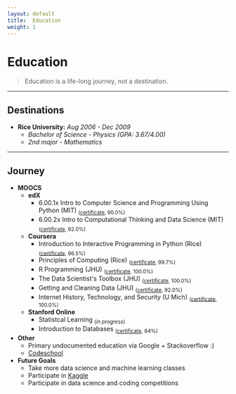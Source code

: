 ```yaml
---
layout: default
title:  Education
weight: 1
---
```


# Education
> Education is a life-long journey, not a destination.

------

## Destinations
- **Rice University:** *Aug 2006 - Dec 2009*
    - *Bachelor of Science - Physics (GPA: 3.67/4.00)*
    - *2nd major - Mathematics*

------

## Journey
- **MOOCS**
    - **edX**
        - 6.00.1x Intro to Computer Science and Programming Using Python (MIT) <sub>([certificate](https://s3.amazonaws.com/verify.edx.org/downloads/abd618485c874c7799c396be44d6d171/Certificate.pdf), 90.0%)</sub>
        - 6.00.2x Intro to Computational Thinking and Data Science (MIT) <sub>([certificate](https://s3.amazonaws.com/verify.edx.org/downloads/280cfa587a7d4554a2a4ebf8c50782c2/Certificate.pdf), 92.0%)</sub>
    - **Coursera**
        - Introduction to Interactive Programming in Python (Rice) <sub>([certificate](https://www.coursera.org/maestro/api/certificate/get_certificate?course_id=970391), 96.5%)</sub>
        - Principles of Computing (Rice) <sub>([certificate](https://www.coursera.org/maestro/api/certificate/get_certificate?course_id=972069), 99.7%)</sub>
        - R Programming (JHU) <sub>([certificate](https://www.coursera.org/maestro/api/certificate/get_certificate?course_id=972578), 100.0%)</sub>
        - The Data Scientist's Toolbox (JHU) <sub>([certificate](https://www.coursera.org/maestro/api/certificate/get_certificate?course_id=972573), 100.0%)</sub>
        - Getting and Cleaning Data (JHU) <sub>([certificate](https://www.coursera.org/maestro/api/certificate/get_certificate?course_id=972584), 92.0%)</sub>
        - Internet History, Technology, and Security (U Mich) <sub>([certificate](https://www.coursera.org/maestro/api/certificate/get_certificate?course_id=972499), 100.0%)</sub>
    - **Stanford Online**
        - Statistcal Learning <sub>(*in progress*)</sub>
        - Introduction to Databases <sub>([certificate](https://prod-cert-bucket.s3.amazonaws.com/downloads/40c469ea9b4e43b580340dc7f8fb1ff6/Certificate.pdf), 64%)</sub>
- **Other**
    - Primary undocumented education via Google + Stackoverflow :)
    - [Codeschool](https://www.codeschool.com/users/400651)
- **Future Goals**
    - Take more data science and machine learning classes
    - Participate in [Kaggle](https://www.kaggle.com/users/245526/chrisrzhou)
    - Participate in data science and coding competitions

